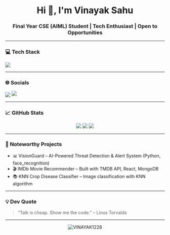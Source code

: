 
<h1 align="center">Hi 👋, I'm Vinayak Sahu</h1>
<h3 align="center">Final Year CSE (AIML) Student | Tech Enthusiast | Open to Opportunities</h3>

---

### 💻 Tech Stack
<p align="left">
  <img src="https://skillicons.dev/icons?i=py,java,js,react,nodejs,express,mongodb,mysql,git,linux,vscode,html,css" />
</p>

---

### 🌐 Socials
<p align="left">
  <a href="https://www.linkedin.com/in/vinayak-sahu1228/" target="blank"><img align="center" src="https://img.shields.io/badge/LinkedIn-%230077B5?style=flat&logo=linkedin&logoColor=white" /></a>
  <a href="mailto:vinayaksahu1228@gmail.com"><img src="https://img.shields.io/badge/Gmail-D14836?style=flat&logo=gmail&logoColor=white" /></a>
</p>

---

### 📈 GitHub Stats
<p align="center">
  <img src="https://github-readme-stats.vercel.app/api?username=VINAYAK1228&show_icons=true&theme=tokyonight" />
  <img src="https://github-readme-streak-stats.herokuapp.com/?user=VINAYAK1228&theme=tokyonight" />
  <img src="https://github-readme-stats.vercel.app/api/top-langs/?username=VINAYAK1228&layout=compact&theme=tokyonight" />
</p>

---

### 📌 Noteworthy Projects
- 📊 VisionGuard – AI-Powered Threat Detection & Alert System (Python, face_recognition)
- 🎬 IMDb Movie Recommender – Built with TMDB API, React, MongoDB
- 📚 KNN Crop Disease Classifier – Image classification with KNN algorithm

---

### 💡 Dev Quote
> “Talk is cheap. Show me the code.” – Linus Torvalds

---

<p align="center">
  <img src="https://komarev.com/ghpvc/?username=VINAYAK1228&label=Profile%20views&color=0e75b6&style=flat" alt="VINAYAK1228" />
</p>
